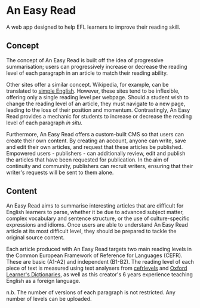 # An Easy Read

A web app designed to help EFL learners to improve their reading skill. 

## Concept
The concept of An Easy Read is built off the idea of progressive summarisation; users can progressively increase or decrease the reading level of each paragraph in an article to match their reading ability. 

Other sites offer a similar concept. Wikipedia, for example, can be translated to [simple English](https://simple.wikipedia.org/wiki/Main_Page). However, these sites tend to be inflexible, offering only a single reading level per webpage. Should a student wish to change the reading level of an article, they must navigate to a new page, leading to the loss of their position and momentum. Contrastingly, An Easy Read provides a mechanic for students to increase or decrease the reading level of each paragraph *in situ*.

Furthermore, An Easy Read offers a custom-built CMS so that users can create their own content. By creating an account, anyone can write, save and edit their own articles, and request that these articles be published. Empowered users - publishers - can additionally review, edit and publish the articles that have been requested for publication. In the aim of continuity and community, publishers can recruit writers, ensuring that their writer's requests will be sent to them alone.

## Content
An Easy Read aims to summarise interesting articles that are difficult for English learners to parse, whether it be due to advanced subject matter, complex vocabulary and sentence structure, or the use of culture-specific expressions and idioms. Once users are able to understand An Easy Read article at its most difficult level, they should be prepared to tackle the original source content. 

Each article produced with An Easy Read targets two main reading levels in the Common European Framework of Reference for Languages (CEFR). These are basic (A1-A2) and independent (B1-B2). The reading level of each piece of text is measured using text analysers from [cefrlevels](https://www.cefrlevels.com/textanalysis/index.html) and [Oxford Learner's Dictionaries](https://www.oxfordlearnersdictionaries.com/text-checker/), as well as this creator's 6 years experience teaching English as a foreign language.

n.b. The number of versions of each paragraph is not restricted. Any number of levels can be uploaded.


